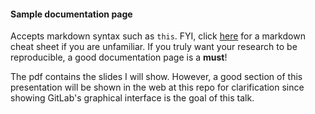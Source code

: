 #### Sample documentation page

Accepts markdown syntax such as `this`. FYI, click [here](https://github.com/adam-p/markdown-here/wiki/Markdown-Cheatsheet) for a markdown cheat sheet if you are unfamiliar. If you truly want your research to be reproducible, a good documentation page is a __must__!

The pdf contains the slides I will show. However, a good section of this presentation will be shown in the web at this repo for clarification since showing GitLab's graphical interface is the goal of this talk.
